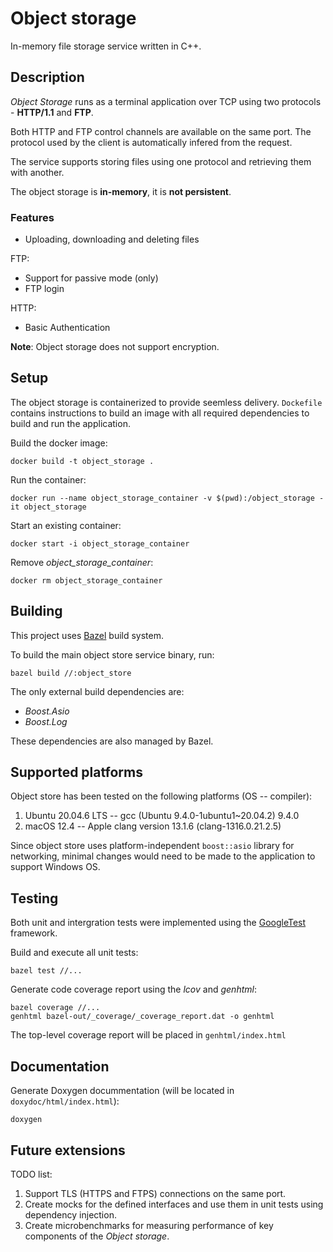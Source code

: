 # Object storage
In-memory file storage service written in C++. 

## Description
_Object Storage_ runs as a terminal application over TCP using two protocols - **HTTP/1.1** and **FTP**. 

Both HTTP and FTP control channels are available on the same port. The protocol used by the client is automatically infered from the request.

The service supports storing files using one protocol and retrieving them with another.

The object storage is **in-memory**, it is **not persistent**.

### Features
- Uploading, downloading and deleting files

FTP:
- Support for passive mode (only)
- FTP login

HTTP:
- Basic Authentication

**Note**: Object storage does not support encryption.

## Setup
The object storage is containerized to provide seemless delivery.
`Dockefile` contains instructions to build an image with all required dependencies to build and run the application.

Build the docker image:
```
docker build -t object_storage .
```

Run the container:
```
docker run --name object_storage_container -v $(pwd):/object_storage -it object_storage
```

Start an existing container:
```
docker start -i object_storage_container
```

Remove _object_storage_container_:
```
docker rm object_storage_container
```

## Building
This project uses [Bazel](https://bazel.build/) build system.

To build the main object store service binary, run:
```
bazel build //:object_store 
```

The only external build dependencies are:
- _Boost.Asio_
- _Boost.Log_

These dependencies are also managed by Bazel.


## Supported platforms
Object store has been tested on the following platforms (OS -- compiler):
1. Ubuntu 20.04.6 LTS -- gcc (Ubuntu 9.4.0-1ubuntu1~20.04.2) 9.4.0
2. macOS 12.4 -- Apple clang version 13.1.6 (clang-1316.0.21.2.5)

Since object store uses platform-independent `boost::asio` library for networking, minimal changes would need to be made to the application to support Windows OS.

## Testing
Both unit and intergration tests were implemented using the [GoogleTest](https://github.com/google/googletest) framework.

Build and execute all unit tests:
```
bazel test //...
```

Generate code coverage report using the _lcov_ and _genhtml_:
```
bazel coverage //...
genhtml bazel-out/_coverage/_coverage_report.dat -o genhtml
```

The top-level coverage report will be placed in `genhtml/index.html`

## Documentation
Generate Doxygen docummentation (will be located in `doxydoc/html/index.html`):
```
doxygen
```

## Future extensions
TODO list:
1. Support TLS (HTTPS and FTPS) connections on the same port.
2. Create mocks for the defined interfaces and use them in unit tests using dependency injection.
3. Create microbenchmarks for measuring performance of key components of the _Object storage_.
